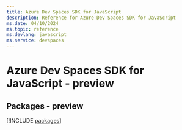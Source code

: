 ```yaml
---
title: Azure Dev Spaces SDK for JavaScript
description: Reference for Azure Dev Spaces SDK for JavaScript
ms.date: 04/10/2024
ms.topic: reference
ms.devlang: javascript
ms.service: devspaces
---
```

# Azure Dev Spaces SDK for JavaScript - preview
## Packages - preview
[!INCLUDE [packages](dev-spaces-index.md)]